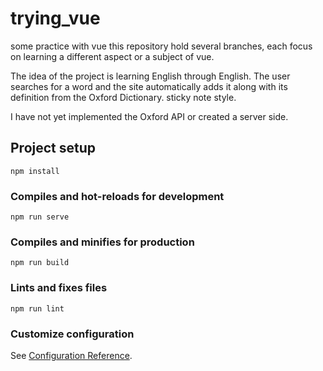 # trying_vue

some practice with vue
this repository hold several branches, each focus on learning a different aspect or a subject of vue.

The idea of the project is learning English through English.
The user searches for a word and the site automatically adds it along with its definition from the Oxford Dictionary.
sticky note style.

I have not yet implemented the Oxford API or created a server side.

## Project setup
```
npm install
```

### Compiles and hot-reloads for development
```
npm run serve
```

### Compiles and minifies for production
```
npm run build
```

### Lints and fixes files
```
npm run lint
```

### Customize configuration
See [Configuration Reference](https://cli.vuejs.org/config/).
